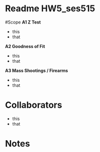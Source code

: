 # Readme HW5_ses515

#Scope
**A1 Z Test**
* this 
* that

**A2 Goodness of Fit**
* this 
* that

**A3 Mass Shootings / Firearms**
* this 
* that

# Collaborators
* this 
* that

# Notes
